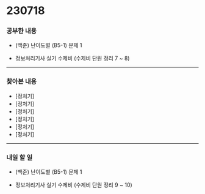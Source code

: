 # 230718

### 공부한 내용

- (백준) 난이도별 (B5-1) 문제 1

- 정보처리기사 실기 수제비 (수제비 단원 정리 7 ~ 8)

---

### 찾아본 내용

- [정처기]
- [정처기]
- [정처기]
- [정처기]
- [정처기]
- [정처기]

---

### 내일 할 일

- (백준) 난이도별 (B5-1) 문제 1

- 정보처리기사 실기 수제비 (수제비 단원 정리 9 ~ 10)
